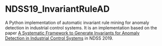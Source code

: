 # NDSS19_InvariantRuleAD


A Python implementation of automatic invariant rule mining for anomaly detection in industrial control systems. It is an implementation based on the paper [A Systematic Framework to Generate Invariants for Anomaly Detection in Industrial Control Systems](https://www.ndss-symposium.org/wp-content/uploads/2019/02/ndss2019_07A-3_Feng_paper.pdf) in NDSS 2019.
